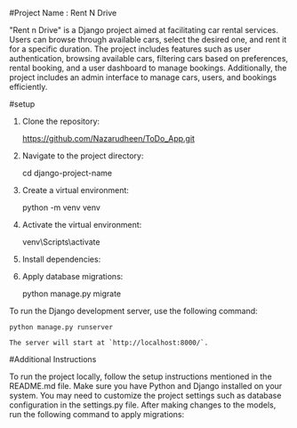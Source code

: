 #Project Name : Rent N Drive

"Rent n Drive" is a Django project aimed at facilitating car rental services. Users can browse through available cars, select the desired one, and rent it for a specific duration. The project includes features such as user authentication, browsing available cars, filtering cars based on preferences, rental booking, and a user dashboard to manage bookings. Additionally, the project includes an admin interface to manage cars, users, and bookings efficiently.

#setup

1. Clone the repository:

	https://github.com/Nazarudheen/ToDo_App.git

2. Navigate to the project directory:

	cd django-project-name

3. Create a virtual environment:

	python -m venv venv

4. Activate the virtual environment:

	venv\Scripts\activate

5. Install dependencies:

6. Apply database migrations:

	python manage.py migrate

To run the Django development server, use the following command:

	python manage.py runserver

	The server will start at `http://localhost:8000/`.

 #Additional Instructions

To run the project locally, follow the setup instructions mentioned in the README.md file. Make sure you have Python and Django installed on your system. You may need to customize the project settings such as database configuration in the settings.py file. After making changes to the models, run the following command to apply migrations:

